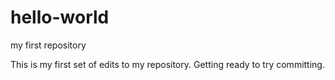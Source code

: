 # hello-world
my first repository

This is my first set of edits to my repository.  Getting ready to try committing.  
